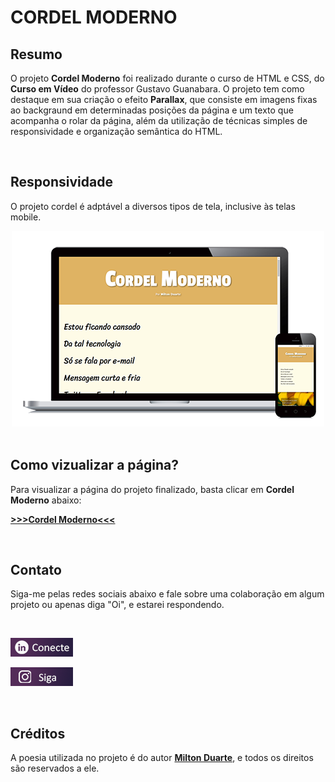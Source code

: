 # CORDEL MODERNO

## Resumo

O projeto <strong>Cordel Moderno</strong> foi realizado durante o curso de HTML e CSS, do <strong>Curso em Vídeo</strong> do professor Gustavo Guanabara. O projeto tem como destaque em sua criação o efeito <strong>Parallax</strong>, que consiste em imagens fixas ao backgraund em determinadas posições da página e um texto que acompanha o rolar da página, além da utilização de técnicas simples de responsividade e organização semântica do HTML.

<br>

## Responsividade

O projeto cordel é adptável a diversos tipos de tela, inclusive às telas mobile.

<center> <img src="https://github.com/ReinanKhevne/cordel-moderno-vs1/blob/main/imagens/dispositivo.png?raw=true" alt="Dispositivos"> </center>
<br>

## Como vizualizar a página?

Para visualizar a página do projeto finalizado, basta clicar em <strong>Cordel Moderno</strong> abaixo:

 
<a href="https://reinankhevne.github.io/cordel-moderno-vs1/" target="_blank"><strong> >>>Cordel Moderno<<<</strong></a> 


<br>

## Contato
 Siga-me pelas redes sociais abaixo e fale sobre uma colaboração em algum projeto ou apenas diga "Oi", e estarei respondendo.

<br>

<a href="https://www.linkedin.com/in/reinan-khevne-b57bba228/" target="_blank"> <img src="https://github.com/ReinanKhevne/cordel-moderno-vs1/blob/main/imagens/linkedin.png?raw=true" alt="Logo do Linkedin"></a> 

<a href="https://www.instagram.com/reinan_kv/" target="_blank"> <img src="https://github.com/ReinanKhevne/cordel-moderno-vs1/blob/main/imagens/instagram.png?raw=true" alt="Logo do Instagram"></a>

<br>

## Créditos 
 A poesia utilizada no projeto é do autor <a href="https://miltonduarte.recantodasletras.com.br/livros.php#6542"> <strong>Milton Duarte</strong></a>, e todos os direitos são reservados a ele.
<br>


